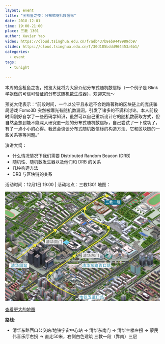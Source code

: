 ```yaml
---
layout: event
title: "金枪鱼之夜：分布式随机数信标"
date: 2018-12-01
time: 19:00-21:00
place: 三教 1301
author: Xavier Yao
video: https://cloud.tsinghua.edu.cn/f/adb437b8eb9449989db9/
slides: https://cloud.tsinghua.edu.cn/f/30d185bddd964453a6b1/
categories:
  - event
tags:
  - tunight

---
```


本周的金枪鱼之夜，预览大佬将为大家介绍分布式随机数信标（一个例子是 Blink 学姐做的可信可验证的分布式随机数生成器），欢迎来玩～

<!--more-->

预览大佬表示：“前段时间，一个以公平且永远不会跑路著称的区块链上的庞氏骗局游戏 Fomo3D 突然被曝光有随机数漏洞，引发了诸多的不满和讨论。本人前段时间刚好自学了一些密码学知识，虽然可以自己重新设计它的随机数获取方式，但自然会想到能不能深入研究更一般的分布式随机数信标，自己尝试了一下成功了，有了一点小小的心得。我还会谈谈分布式随机数信标的构造方法、它和区块链的一些关系等等问题。”

演讲大纲：

- 什么情况情况下我们需要 Distributed Random Beacon (DRB)
- 随机性、随机数发生器以及他们和 DRB 的关系
- 几种构造方法
- DRB 与区块链的关系

活动时间：12月1日 19:00 | 活动地点：三教1301
地图：

![](/assets/img/events/map_t3_sec1.jpg)

<a class="hidden-xs" href="https://www.openstreetmap.org/#map=17/40.00120/116.32246">查看更大的地图</a>

**路线**:

 - 清华东路西口公交站/地铁宇宙中心站 -> 清华东南门 -> 清华主楼左拐 ->  蒙民伟音乐厅右拐 -> 直走50米，右侧白色建筑 三教一段（靠南）三层
